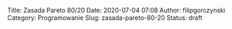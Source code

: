 Title: Zasada Pareto 80/20
Date: 2020-07-04 07:08
Author: filipgorczynski
Category: Programowanie
Slug: zasada-pareto-80-20
Status: draft


